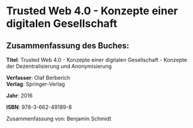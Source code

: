 # Trusted Web 4.0 - Konzepte einer digitalen Gesellschaft

## Zusammenfassung des Buches:

**Titel**: Trusted Web 4.0 - Konzepte einer digitalen Gesellschaft - Konzepte der Dezentralisierung und Anonymisierung  

**Verfasser**: Olaf Berberich  
**Verlag**: Springer-Verlag

**Jahr**: 2016

**ISBN**: 978-3-662-49189-8

Zusammenfassung von: Benjamin Schmidt

